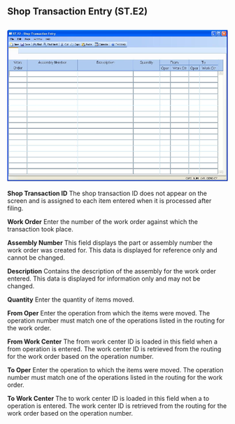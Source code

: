 ##  Shop Transaction Entry (ST.E2)

<PageHeader />

##

![](./ST-E2-1.jpg)

**Shop Transaction ID** The shop transaction ID does not appear on the screen
and is assigned to each item entered when it is processed after filing.  
  
**Work Order** Enter the number of the work order against which the
transaction took place.  
  
**Assembly Number** This field displays the part or assembly number the work
order was created for. This data is displayed for reference only and cannot be
changed.  
  
**Description** Contains the description of the assembly for the work order
entered. This data is displayed for information only and may not be changed.  
  
**Quantity** Enter the quantity of items moved.  
  
**From Oper** Enter the operation from which the items were moved. The
operation number must match one of the operations listed in the routing for
the work order.  
  
**From Work Center** The from work center ID is loaded in this field when a
from operation is entered. The work center ID is retrieved from the routing
for the work order based on the operation number.  
  
**To Oper** Enter the operation to which the items were moved. The operation
number must match one of the operations listed in the routing for the work
order.  
  
**To Work Center** The to work center ID is loaded in this field when a to
operation is entered. The work center ID is retrieved from the routing for the
work order based on the operation number.  
  
  
<badge text= "Version 8.10.57" vertical="middle" />

<PageFooter />